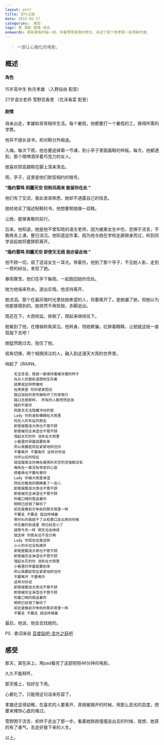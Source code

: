 ```yaml
---
layout: post
title: 言叶之庭 
date: 2015-05-27
categories:  电影 
tags: 美 清新 爱情 成长
onewords: 美轮美奂的每一帧，伴着零零落落的旁白，讲述了那个雨季里一段清新的爱。
---
```

> 一部让心融化的电影。

## 概述

#### 角色

15岁高中生 秋月孝雄 （入野自由 配音）

27岁语文老师 雪野百香里 （花泽香菜 配音）

#### 剧情

母亲出走，孝雄和哥哥相伴生活。每个暑假，他都要打一个暑假的工，换得所需的学费。

他并不擅长读书，却对鞋分外痴迷。

入梅，每次下雨，他总要逃掉第一节课，到小亭子里面画鞋的样板。每次，他都遇到，那个喝啤酒伴着巧克力的女人。

她喜欢把高跟鞋在脚上荡来荡去。

雨，亭子，这里是他们默契相约的暗号。



**“隐约雷鸣 阴霾天空 但盼风雨来 能留你在此 ”**


他们有了交流，彼此渐渐熟悉，她却不透露自己的信息。

她给他买了描述制鞋的书，他想要帮她做一双鞋。

让她，能够勇敢的前行。
    
后来，他知道，她是他不曾知晓的语文老师，因为被某女生中伤，恐惧于流言，不敢再去上课，整日消沉。他知道这件事，因为他与她在学校走廊擦身而过，听到同学说起她将要辞职离开。



**“隐约雷鸣 阴霾天空 即使天无雨 我亦留此地 ”**


他不顾一切，扇了造谣女生一耳光。带着伤，他到了那个亭子，不见她人影，走到一旁的树丛，发现了她。

暴雨骤至。他们在亭下躲雨。一起跑回她的住处。

她为他端来热水。道出实情。他坚持离开。

她流泪。那个在最灰暗时光里给她希望的人，将要离开了。是她骗了她，但她以为他能够猜到的。她突然不再软弱，赤脚追出。

雨还在下。大雨倾盆。摔倒了，爬起来继续往下。

她看到了他，在楼梯转角哭泣。他转身，怪她欺骗，红肿着眼睛，让她就这般一直孤独下去吧！

她猛然跑过去，抱住了他。

视角切换，两个相拥哭泣的人，融入到这漫天大雨的世界里。

响起了《RAIN》。

        无法言语，我就一直维持着被冻僵的样子
        在众人的面前温顺地生存着
        结果就这样莽撞地
        在雨夜里 将你紧紧抱住
        路边张贴的宣传画和坏了的常夜灯
        路口总是那样， 所有的人都慌慌张张
        错的不是你
        而是总无法隐藏冲动的我
        Lady 你的身影模糊在大雨里
        向无人的车站外跑去
        即使是瓢泼大雨也不管不顾 
        即使被完全淋湿也不管不顾
        溅起水花的你 消失在大雨里 
        小巷里的早晨就要到来
        所以我要趁现在紧紧地抓住你 
        不要离开 不要离开 这样对你说
        分开以后的现在 
        就连握紧这仿佛在痛哭的天空的坚强都没有 
        唯有在一直没有改变的心底
        想着再也不要伤害你
        Lady 你被大雨里淋湿
        然后对着我的眼睛看了一会儿 
        即使是瓢泼大雨也不管不顾 
        即使被完全淋湿也不管不顾
        吹着口哨的我追着你 
        明明已经很了解你了 
        却还是像初次争执的那天夜里一样 
        不要走 不要走 就这样喊着
        等衬衫的肩部干了从检票口走出来的时候
        你住着的街道里 雨已经变小了
        就想今天一样 明天也会继续 
        就这样 你我永远不会分离
        Lady 你现在还是这样 
        小小的伞也没有撑开
        即使是瓢泼大雨也不管不顾 
        即使被完全淋湿也不管不顾
        溅起水花的你 消失在大雨里 
        小巷里的早晨就要到来
        所以我要趁现在紧紧地抓住你 
        不要离开 不要离开 
        这样对你说
        即使是瓢泼大雨也不管不顾 
        即使被完全淋湿也不管不顾 
        吹着口哨的我追着你 
        明明已经很了解你了 
        却还是像初次争执的那天夜里一样
        不要走 不要走 就这样喊着


最后，他说，他会去找她的。

PS . 歌词来自 [百度贴吧-言叶之庭吧](http://tieba.baidu.com/p/2366444328)

## 感受

那天，窝在床上，用pad看完了这部短短46分钟的电影。

久久不能释怀。

那天晚上，恰好在下雨。

心都化了。只能用这句话来形容了。

孝雄还显得幼稚，在喜欢的人要离开、真相被揭开的时候，用那么恶劣的态度，想要来掩饰心底的难过。

雪野困于流言，却终于走出了那一步。看着她跌跌撞撞追出去的时候，我想，她真的有了勇气，去走好接下来的人生。

以上。
